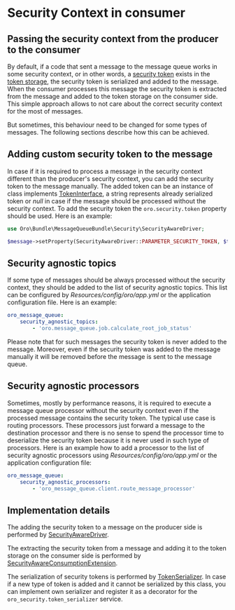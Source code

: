 Security Context in consumer
============================

Passing the security context from the producer to the consumer
--------------------------------------------------------------

By default, if a code that sent a message to the message queue works in some security context, or in other words,
a [security token](http://api.symfony.com/master/Symfony/Component/Security/Core/Authentication/Token/TokenInterface.html)
exists in the [token storage](http://api.symfony.com/master/Symfony/Component/Security/Core/Authentication/Token/Storage/TokenStorageInterface.html),
the security token is serialized and added to the message. When the consumer processes this message the security token
is extracted from the message and added to the token storage on the consumer side. This simple approach allows
to not care about the correct security context for the most of messages.

But sometimes, this behaviour need to be changed for some types of messages. The following sections describe how
this can be achieved.

Adding custom security token to the message
-------------------------------------------

In case if it is required to process a message in the security context different than the producer's security context,
you can add the security token to the message manually. The added token can be an instance of class implements
[TokenInterface](http://api.symfony.com/master/Symfony/Component/Security/Core/Authentication/Token/TokenInterface.html),
a string represents already serialized token or *null* in case if the message should be processed without
the security context. To add the security token the `oro.security.token` property should be used.
Here is an example:

```php
use Oro\Bundle\MessageQueueBundle\Security\SecurityAwareDriver;

$message->setProperty(SecurityAwareDriver::PARAMETER_SECURITY_TOKEN, $token);
```

Security agnostic topics
------------------------

If some type of messages should be always processed without the security context, they should be added to the list of
security agnostic topics. This list can be configured by *Resources/config/oro/app.yml* or the application
configuration file. Here is an example:

```yaml
oro_message_queue:
    security_agnostic_topics:
        - 'oro.message_queue.job.calculate_root_job_status'
```

Please note that for such messages the security token is never added to the message. Moreover, even if the security
token was added to the message manually it will be removed before the message is sent to the message queue.

Security agnostic processors
----------------------------

Sometimes, mostly by performance reasons, it is required to execute a message queue processor without the security
context even if the processed message contains the security token. The typical use case is routing processors.
These processors just forward a message to the destination processor and there is no sense to spend the processor time
to deserialize the security token because it is never used in such type of processors.
Here is an example how to add a processor to the list of security agnostic processors using
*Resources/config/oro/app.yml* or the application configuration file:

```yaml
oro_message_queue:
    security_agnostic_processors:
        - 'oro_message_queue.client.route_message_processor'
```

Implementation details
----------------------

The adding the security token to a message on the producer side is performed by
[SecurityAwareDriver](../../Security/SecurityAwareDriver.php).

The extracting the security token from a message and adding it to the token storage on the consumer side
is performed by [SecurityAwareConsumptionExtension](../../Security/SecurityAwareConsumptionExtension.php).

The serialization of security tokens is performed by [TokenSerializer](../../../SecurityBundle/Authentication/TokenSerializer.php).
In case if a new type of token is added and it cannot be serialized by this class, you can implement own serializer
and register it as a decorator for the `oro_security.token_serializer` service.
